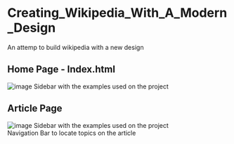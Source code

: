 # Creating_Wikipedia_With_A_Modern_Design
An attemp to build wikipedia with a new design

## Home Page - Index.html
![image](https://github.com/user-attachments/assets/36b3ad6e-3153-4b5c-a072-7fbb02cf8791)
Sidebar with the examples used on the project

## Article Page 
![image](https://github.com/user-attachments/assets/3e5f8b59-e679-4360-a901-43859cf453fb)
Sidebar with the examples used on the project <br/>
Navigation Bar to locate topics on the article
